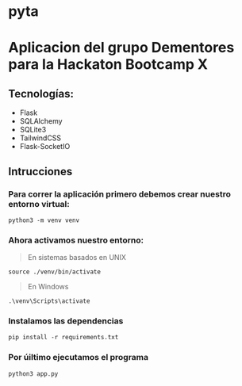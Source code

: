 # pyta

# Aplicacion del grupo Dementores para la Hackaton Bootcamp X


## **Tecnologías:**
- Flask
- SQLAlchemy
- SQLite3
- TailwindCSS
- Flask-SocketIO

## Intrucciones

### Para correr la aplicación primero debemos crear nuestro entorno virtual:

```
python3 -m venv venv
```
### Ahora activamos nuestro entorno:
> En sistemas basados en UNIX
```
source ./venv/bin/activate
```
> En Windows
```
.\venv\Scripts\activate
```
### Instalamos las dependencias
```
pip install -r requirements.txt
```
### Por úiltimo ejecutamos el programa
```
python3 app.py
```
